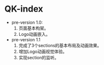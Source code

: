 # QK-index
* pre-version 1.0:
    1. 页面基本构架。
    2. Logo动画嵌入。
* pre-version 1.1
    1. 完成了3个sections的基本布局及动画效果。
    2. 增加Logo动画视觉体验。
    3. 实现section的监听。